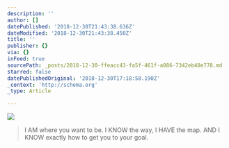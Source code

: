```yaml
---
description: ''
author: []
datePublished: '2018-12-30T21:43:38.636Z'
dateModified: '2018-12-30T21:43:38.450Z'
title: ''
publisher: {}
via: {}
inFeed: true
sourcePath: _posts/2018-12-30-ffeacc43-fa5f-461f-a086-7342eb48e778.md
starred: false
datePublishedOriginal: '2018-12-30T17:18:58.190Z'
_context: 'http://schema.org'
_type: Article

---
```

![](https://the-grid-user-content.s3-us-west-2.amazonaws.com/7305d396-798b-424b-990b-28d6e658472c.jpg)

> I AM where you want to be. 
> I KNOW the way, 
> I HAVE the map.
> AND I KNOW exactly how to get you to your goal.